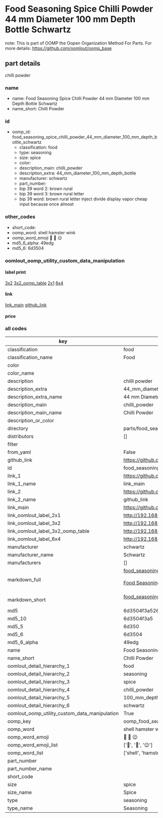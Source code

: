 # Food Seasoning Spice Chilli Powder 44 mm Diameter 100 mm Depth Bottle Schwartz  

note: This is part of OOMP the Oopen Organization Method For Parts. For more details: https://github.com/oomlout/oomp_base

##  part details



chilli powder

### name
* name: Food Seasoning Spice Chilli Powder 44 mm Diameter 100 mm Depth Bottle Schwartz
* name_short: Chilli Powder
### id
* oomp_id: food_seasoning_spice_chilli_powder_44_mm_diameter_100_mm_depth_bottle_schwartz
  * classification: food
  * type: seasoning
  * size: spice
  * color: 
  * description_main: chilli_powder
  * description_extra: 44_mm_diameter_100_mm_depth_bottle
  * manufacturer: schwartz
  * part_number: 
  * bip 39 word 2: brown rural
  * bip 39 word 3: brown rural letter
  * bip 39 word: brown rural letter inject divide display vapor cheap input because once almost

### other_codes
* short_code: 
* oomp_word: shell hamster wink
* oomp_word_emoji :shell: :hamster: :wink:
* md5_6_alpha: 49edg
* md5_6: 6d3504






### oomlout_oomp_utility_custom_data_manipulation
#### label print
[3x2](http://192.168.1.245:1112/?label=oomp%2049edg)
[3x2_oomp_table](http://192.168.1.107:1112/?label=oomp%2049edg)
[2x1](http://192.168.1.242:1112/?label=oomp%2049edg)
[6x4](http://192.168.1.55:1112/?label=oomp%2049edg)    

#### link

[link_main](https://github.com/oomlout/oomlout_oomp_current_version_messy/tree/main/parts/food_seasoning_spice_chilli_powder_44_mm_diameter_100_mm_depth_bottle_schwartz) [github_link](https://github.com/oomlout/oomlout_oomp_part_src/tree/main/parts/food_seasoning_spice_chilli_powder_44_mm_diameter_100_mm_depth_bottle_schwartz)                             

#### price







### all codes 
| key | value |  
| --- | --- |  
| classification | food |  
| classification_name | Food |  
| color |  |  
| color_name |  |  
| description | chilli powder |  
| description_extra | 44_mm_diameter_100_mm_depth_bottle |  
| description_extra_name | 44 mm Diameter 100 mm Depth Bottle |  
| description_main | chilli_powder |  
| description_main_name | Chilli Powder |  
| description_or_color |   |  
| directory | parts/food_seasoning_spice_chilli_powder_44_mm_diameter_100_mm_depth_bottle_schwartz |  
| distributors | [] |  
| filter |  |  
| from_yaml | False |  
| github_link | https://github.com/oomlout/oomlout_oomp_part_src/tree/main/parts/food_seasoning_spice_chilli_powder_44_mm_diameter_100_mm_depth_bottle_schwartz |  
| id | food_seasoning_spice_chilli_powder_44_mm_diameter_100_mm_depth_bottle_schwartz |  
| link_1 | https://github.com/oomlout/oomlout_oomp_current_version_messy/tree/main/parts/food_seasoning_spice_chilli_powder_44_mm_diameter_100_mm_depth_bottle_schwartz |  
| link_1_name | link_main |  
| link_2 | https://github.com/oomlout/oomlout_oomp_part_src/tree/main/parts/food_seasoning_spice_chilli_powder_44_mm_diameter_100_mm_depth_bottle_schwartz |  
| link_2_name | github_link |  
| link_main | https://github.com/oomlout/oomlout_oomp_current_version_messy/tree/main/parts/food_seasoning_spice_chilli_powder_44_mm_diameter_100_mm_depth_bottle_schwartz |  
| link_oomlout_label_2x1 | http://192.168.1.242:1112/?label=oomp%2049edg |  
| link_oomlout_label_3x2 | http://192.168.1.245:1112/?label=oomp%2049edg |  
| link_oomlout_label_3x2_oomp_table | http://192.168.1.107:1112/?label=oomp%2049edg |  
| link_oomlout_label_6x4 | http://192.168.1.55:1112/?label=oomp%2049edg |  
| manufacturer | schwartz |  
| manufacturer_name | Schwartz |  
| manufacturers | [] |  
| markdown_full | [food_seasoning_spice_chilli_powder_44_mm_diameter_100_mm_depth_bottle_schwartz](https://github.com/oomlout/oomlout_oomp_current_version_messy/tree/main/parts/food_seasoning_spice_chilli_powder_44_mm_diameter_100_mm_depth_bottle_schwartz)<br>[](https://github.com/oomlout/oomlout_oomp_current_version_messy/tree/main/parts/food_seasoning_spice_chilli_powder_44_mm_diameter_100_mm_depth_bottle_schwartz)<br>[Food Seasoning Spice Chilli Powder 44 Mm Diameter 100 Mm Depth Bottle Schwartz](https://github.com/oomlout/oomlout_oomp_current_version_messy/tree/main/parts/food_seasoning_spice_chilli_powder_44_mm_diameter_100_mm_depth_bottle_schwartz)<br><br> |  
| markdown_short | [food_seasoning_spice_chilli_powder_44_mm_diameter_100_mm_depth_bottle_schwartz](https://github.com/oomlout/oomlout_oomp_current_version_messy/tree/main/parts/food_seasoning_spice_chilli_powder_44_mm_diameter_100_mm_depth_bottle_schwartz)<br><br> |  
| md5 | 6d3504f3a526fe2cfe1ff741012f60e8 |  
| md5_10 | 6d3504f3a5 |  
| md5_5 | 6d350 |  
| md5_6 | 6d3504 |  
| md5_6_alpha | 49edg |  
| name | Food Seasoning Spice Chilli Powder 44 mm Diameter 100 mm Depth Bottle Schwartz |  
| name_short | Chilli Powder |  
| oomlout_detail_hierarchy_1 | food |  
| oomlout_detail_hierarchy_2 | seasoning |  
| oomlout_detail_hierarchy_3 | spice |  
| oomlout_detail_hierarchy_4 | chilli_powder |  
| oomlout_detail_hierarchy_5 | 100_mm_depth |  
| oomlout_detail_hierarchy_6 | schwartz |  
| oomlout_oomp_utility_custom_data_manipulation | True |  
| oomp_key | oomp_food_seasoning_spice_chilli_powder_44_mm_diameter_100_mm_depth_bottle_schwartz |  
| oomp_word | shell hamster wink |  
| oomp_word_emoji | :shell: :hamster: :wink: |  
| oomp_word_emoji_list | [':shell:', ':hamster:', ':wink:'] |  
| oomp_word_list | ['shell', 'hamster', 'wink'] |  
| part_number |  |  
| part_number_name |  |  
| short_code |  |  
| size | spice |  
| size_name | Spice |  
| type | seasoning |  
| type_name | Seasoning |  

